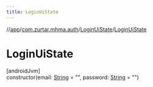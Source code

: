 ```yaml
---
title: LoginUiState
---
```

//[app](../../../index.html)/[com.zurtar.mhma.auth](../index.html)/[LoginUiState](index.html)/[LoginUiState](-login-ui-state.html)



# LoginUiState



[androidJvm]\
constructor(email: [String](https://kotlinlang.org/api/core/kotlin-stdlib/kotlin/-string/index.html) = &quot;&quot;, password: [String](https://kotlinlang.org/api/core/kotlin-stdlib/kotlin/-string/index.html) = &quot;&quot;)



